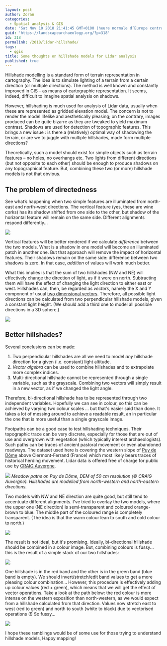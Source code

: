```yaml
---
layout: post
author: Zoran
categories:
  - Spatial analysis & GIS
date: 'Sat Nov 10 2018 21:41:45 GMT+0100 (heure normale d’Europe centrale)'
guid: 'https://landscapearchaeology.org/?p=318'
id: 318
permalink: /2018/lidar-hillshade/
tags:
  - qgis
title: Some thoughts on hillshade models for Lidar analysis
published: true
---
```


Hillshade modelling is a standard form of terrain representation in cartography. The idea is to simulate lighting of a terrain from a certain direction (or multiple directions). The method is well known and constantly improved in GIS – as means of cartographic representation. It seems, indeed, difficult to imagine spatial analysis on shadows.

However, hillshading is much used for analysis of Lidar data, usually when these are represented as gridded elevation model. The concern is not to render the model lifelike and aesthetically pleasing; on the contrary, images produced can be quite bizarre as they are tweaked to yield maximum contrast. Shadows are used for detection of topographic features. This brings a new issue : is there a (relatively) optimal way of shadowing the terrain, or are we to juggle with multiple hillshades, made form multiple directions?

Theoretically, such a model should exist for simple objects such as terrain features – no holes, no overhangs etc. Two lights from different directions (but not opposite to each other) should be enough to produce shadows on any topographical feature. But, combining these two (or more) hillshade models is not that obvious.

## The problem of directedness

See what’s happening when two simple features are illuminated from north-east and north-west directions. The vertical feature (yes, these are wine corks) has its shadow shifted from one side to the other, but shadow of the horizontal feature will remain on the same side. Different alignments respond differently...

![](/wp/wp-content/uploads/2018/10/lighting-examle-small.jpg)

Vertical features will be better rendered if we calculate *difference* between the two models. What is a shadow in one model will become an illuminated patch in another one. But that approach will remove the impact of horizontal features. Their shadows remain on the same side: difference between two shadows is zero. In that case, *addition* of values will work much better.

What this implies is that the sum of two hillshades (NW and NE) will effectively change the direction of light, as if it were on north. Subtracting them will have the effect of changing the light direction to either east or west. Hillshades can, then, be regarded as *vectors*, namely the X and Y component of usual [two dimensional vectors](https://www.mathsisfun.com/algebra/vectors.html). Therefore, all possible light directions can be calculated from two perpendicular hillshade models, given a constant light height. (We should add a third one to model all possible directions in a 3D sphere.)

![](/wp/wp-content/uploads/2018/10/directions.png)

## Better hillshades?

Several conclusions can be made:

1. Two perpendicular hillshades are all we need to model *any* hillshade direction for a given (i.e. constant) light altitude.
2. *Vector algebra* can be used to combine hillshades and to extrapolate more complex indices.
3. Multi-directional hillshade cannot be represented through a single variable, such as the grayscale. Combining two vectors will simply result in a new vector, as if we changed the light angle.

Therefore, bi-directional hillshade has to be represented through two independent variables. Hopefully we can see in colour, so this can be achieved by varying two colour scales ... but that's easier said than done. It takes a lot of messing around to achieve a readable result, an in particular the one that is more useful than a single grayscale image.

Footpaths can be a good case to test hillshading techniques. Their topographic trace can be very discrete, especially for those that are out of use and overgrown with vegetation (which typically interest archaeologists). Such paths can be traces of ancient pastoral movement or even abandoned roadways. The dataset used here is covering the western slope of [Puy de Dôme](https://en.wikipedia.org/wiki/Puy_de_D%C3%B4me) above Clermont-Ferrand (France) which most likely bears traces of historical herding movement. Lidar data is offered free of charge for public use by [CRAIG Auvergne](https://ids.craig.fr/geocat/srv/fre/catalog.search;jsessionid=57CD10A46E50C09A80B868A736FF9FF4#/metadata/29bdef03-c163-4be1-8804-f16ee2cca3c9).   

[![](/wp/wp-content/uploads/2018/11/Hillshades-compare.jpg)](/wp/wp-content/uploads/2018/11/Hillshades-compare.jpg)
*Meadow paths on Puy de Dôme, DEM of 50 cm resolution (© CRAIG Auvergne). Hillshades are modelled from north-western and north-eastern directions.*

Two models with NW and NE direction are quite good, but still tend to accentuate different alignments. I've tried to overlay the two models, where the upper one (NE direction) is semi-transparent and coloured orange-brown to blue. The middle part of the coloured range is completely transparent. (The idea is that the warm colour lean to south and cold colour to north.) 

![](/wp/wp-content/uploads/2018/11/Hillshade-two-colour.jpg)

The result is not ideal, but it's promising. Ideally, bi-directional hillshade should be combined in a colour image. But, combining colours is fussy... this is the result of a simple stack of our two hillshades:

[![](/wp/wp-content/uploads/2018/11/Hillshade-RGB.jpg)](/wp/wp-content/uploads/2018/11/Hillshade-RGB.jpg)

One hillshade is in the red band and the other is in the green band (blue band is empty). We should invert/stretch/edit band values to get a more pleasing colour combination... However, this procedure is effectively adding up colour values (red + green), which means that we will get the effect of vector operations. Take a look at the path below: the red colour is more intense on the western exposition than north-western, as we would expect from a hillshade calculated from that direction. Values now stretch east to west (red to green) and north to south (white to black) due to vectorised operations (!) So fussy...  

[![](/wp/wp-content/uploads/2018/11/Hillshade-RGB-sink.jpg)](/wp/wp-content/uploads/2018/11/Hillshade-RGB-sink.jpg)

I hope these ramblings would be of some use for those trying to understand hillshade models,
Happy mapping!
